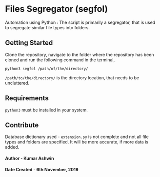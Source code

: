 # Files Segregator (segfol)
Automation using Python : The script is primarily a segregator, that is used to segregate similar file types into folders.

## Getting Started
Clone the repository, navigate to the folder where the repository has been cloned and run the following command in the terminal,

```shell
python3 segfol /path/of/the/directory/
```
`/path/to/the/directory/` is the directory location, that needs to be uncluttered.

## Requirements
`python3` must be installed in your system.

## Contribute
Database dictionary used - `extension.py` is not complete and not all file types and folders are specified. It will be more accurate, if more data is added.

#### Author - Kumar Ashwin 
#### Date Created - 6th November, 2019
